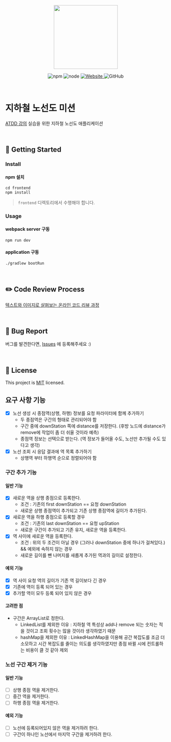 <p align="center">
    <img width="200px;" src="https://raw.githubusercontent.com/woowacourse/atdd-subway-admin-frontend/master/images/main_logo.png"/>
</p>
<p align="center">
  <img alt="npm" src="https://img.shields.io/badge/npm-%3E%3D%205.5.0-blue">
  <img alt="node" src="https://img.shields.io/badge/node-%3E%3D%209.3.0-blue">
  <a href="https://edu.nextstep.camp/c/R89PYi5H" alt="nextstep atdd">
    <img alt="Website" src="https://img.shields.io/website?url=https%3A%2F%2Fedu.nextstep.camp%2Fc%2FR89PYi5H">
  </a>
  <img alt="GitHub" src="https://img.shields.io/github/license/next-step/atdd-subway-admin">
</p>

<br>

# 지하철 노선도 미션
[ATDD 강의](https://edu.nextstep.camp/c/R89PYi5H) 실습을 위한 지하철 노선도 애플리케이션

<br>

## 🚀 Getting Started

### Install
#### npm 설치
```
cd frontend
npm install
```
> `frontend` 디렉토리에서 수행해야 합니다.

### Usage
#### webpack server 구동
```
npm run dev
```
#### application 구동
```
./gradlew bootRun
```
<br>

## ✏️ Code Review Process
[텍스트와 이미지로 살펴보는 온라인 코드 리뷰 과정](https://github.com/next-step/nextstep-docs/tree/master/codereview)

<br>

## 🐞 Bug Report

버그를 발견한다면, [Issues](https://github.com/next-step/atdd-subway-admin/issues) 에 등록해주세요 :)

<br>

## 📝 License

This project is [MIT](https://github.com/next-step/atdd-subway-admin/blob/master/LICENSE.md) licensed.

## 요구 사항 기능

- [x] 노선 생성 시 종점역(상행, 하행) 정보를 요청 파라미터에 함께 추가하기 
  - 두 종점역은 구간의 형태로 관리되어야 함
  - 구간 중에 downStation 쪽에 distance를 저장한다. (후방 노드에 distance가 remove에 작업이 좀 더 쉬울 것이라 예측)
  - 종점역 정보는 선택으로 받는다. (역 정보가 들어올 수도, 노선만 추가될 수도 있다고 생각)
- [x] 노선 조회 시 응답 결과에 역 목록 추가하기 
  - 상행역 부터 하행역 순으로 정렬되어야 함
  
### 구간 추가 기능

#### 일반 기능

- [x] 새로운 역을 상행 종점으로 등록한다.
  - 조건 : 기존의 first downStation == 요청 downStation
  - 새로운 상행 종점역이 추가되고 기존 상행 종점역에 길이가 추가된다.
- [x] 새로운 역을 하행 종점으로 등록할 경우
  - 조건 : 기존의 last downStation == 요청 upStation
  - 새로운 구간이 추가되고 기존 유지, 새로운 역을 등록한다.
- [x] 역 사이에 새로운 역을 등록한다.
  - 조건 : 위의 두 조건이 아닐 경우 (그러나 downStation 중에 하나가 걸쳐있다.) && 예외에 속하지 않는 경우
  - 새로운 길이를 뺀 나머지를 새롭게 추가된 역과의 길이로 설정한다.
  
#### 예외 기능 

- [x] 역 사이 요청 역의 길이가 기존 역 길이보다 긴 경우
- [x] 기존에 역이 등록 되어 있는 경우
- [x] 추가할 역이 모두 등록 되어 있지 않은 경우

#### 고려한 점

- 구간은 ArrayList로 정한다.
  - LinkedList를 제외한 이유 : 지하철 역 특성상 add나 remove 되는 숫자는 적을 것이고 조회 횟수는 많을 것이라 생각하였기 때문
  - hashMap을 제외한 이유 : LinkedHashMap을 이용해 공간 복잡도를 조금 더 소모하고 시간 복잡도를 줄이는 의도를 생각하였지만 종점 바뀔 시에 컨트롤하는 비용이 클 것 같아 제외

### 노선 구간 제거 기능

#### 일반 기능

- [ ] 상행 종점 역을 제거한다.
- [ ] 중간 역을 제거한다.
- [ ] 하행 종점 역을 제거한다.
  
#### 예외 기능

- [ ] 노선에 등록되어있지 않은 역을 제거하려 한다.
- [ ] 구간이 하나인 노선에서 마지막 구간을 제거하려 한다.